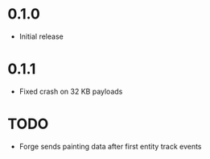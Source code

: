 # 0.1.0

* Initial release

# 0.1.1

* Fixed crash on 32 KB payloads

# TODO

* Forge sends painting data after first entity track events
